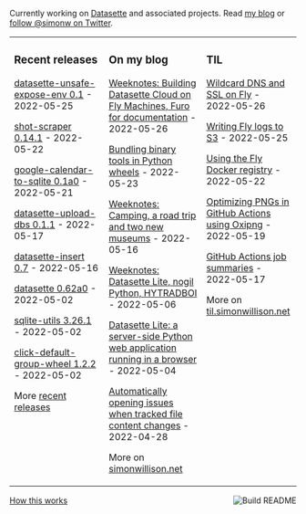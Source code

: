 Currently working on [Datasette](https://datasette.io/) and associated projects. Read [my blog](https://simonwillison.net/) or [follow @simonw on Twitter](https://twitter.com/simonw).

<table><tr><td valign="top" width="33%">

### Recent releases
<!-- recent_releases starts -->
[datasette-unsafe-expose-env 0.1](https://github.com/simonw/datasette-unsafe-expose-env/releases/tag/0.1) - 2022-05-25

[shot-scraper 0.14.1](https://github.com/simonw/shot-scraper/releases/tag/0.14.1) - 2022-05-22

[google-calendar-to-sqlite 0.1a0](https://github.com/simonw/google-calendar-to-sqlite/releases/tag/0.1a0) - 2022-05-21

[datasette-upload-dbs 0.1.1](https://github.com/simonw/datasette-upload-dbs/releases/tag/0.1.1) - 2022-05-17

[datasette-insert 0.7](https://github.com/simonw/datasette-insert/releases/tag/0.7) - 2022-05-16

[datasette 0.62a0](https://github.com/simonw/datasette/releases/tag/0.62a0) - 2022-05-02

[sqlite-utils 3.26.1](https://github.com/simonw/sqlite-utils/releases/tag/3.26.1) - 2022-05-02

[click-default-group-wheel 1.2.2](https://github.com/simonw/click-default-group-wheel/releases/tag/1.2.2) - 2022-05-02
<!-- recent_releases ends -->
More [recent releases](https://github.com/simonw/simonw/blob/main/releases.md)
</td><td valign="top" width="34%">

### On my blog
<!-- blog starts -->
[Weeknotes: Building Datasette Cloud on Fly Machines, Furo for documentation](http://simonwillison.net/2022/May/26/weeknotes-building-datasette-cloud/) - 2022-05-26

[Bundling binary tools in Python wheels](http://simonwillison.net/2022/May/23/bundling-binary-tools-in-python-wheels/) - 2022-05-23

[Weeknotes: Camping, a road trip and two new museums](http://simonwillison.net/2022/May/16/weeknotes/) - 2022-05-16

[Weeknotes: Datasette Lite, nogil Python, HYTRADBOI](http://simonwillison.net/2022/May/6/weeknotes/) - 2022-05-06

[Datasette Lite: a server-side Python web application running in a browser](http://simonwillison.net/2022/May/4/datasette-lite/) - 2022-05-04

[Automatically opening issues when tracked file content changes](http://simonwillison.net/2022/Apr/28/issue-on-changes/) - 2022-04-28
<!-- blog ends -->
More on [simonwillison.net](https://simonwillison.net/)
</td><td valign="top" width="33%">

### TIL
<!-- tils starts -->
[Wildcard DNS and SSL on Fly](https://til.simonwillison.net/fly/wildcard-dns-ssl) - 2022-05-26

[Writing Fly logs to S3](https://til.simonwillison.net/fly/fly-logs-to-s3) - 2022-05-25

[Using the Fly Docker registry](https://til.simonwillison.net/fly/fly-docker-registry) - 2022-05-22

[Optimizing PNGs in GitHub Actions using Oxipng](https://til.simonwillison.net/github-actions/oxipng) - 2022-05-19

[GitHub Actions job summaries](https://til.simonwillison.net/github-actions/job-summaries) - 2022-05-17
<!-- tils ends -->
More on [til.simonwillison.net](https://til.simonwillison.net/)
</td></tr></table>

<a href="https://github.com/simonw/simonw/actions"><img src="https://github.com/simonw/simonw/workflows/Build%20README/badge.svg" align="right" alt="Build README"></a> <a href="https://simonwillison.net/2020/Jul/10/self-updating-profile-readme/">How this works</a>
